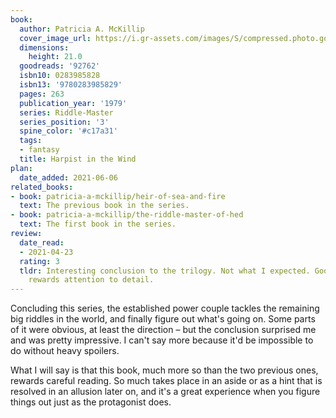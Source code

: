 ```yaml
---
book:
  author: Patricia A. McKillip
  cover_image_url: https://i.gr-assets.com/images/S/compressed.photo.goodreads.com/books/1406417984l/92762.jpg
  dimensions:
    height: 21.0
  goodreads: '92762'
  isbn10: 0283985828
  isbn13: '9780283985829'
  pages: 263
  publication_year: '1979'
  series: Riddle-Master
  series_position: '3'
  spine_color: '#c17a31'
  tags:
  - fantasy
  title: Harpist in the Wind
plan:
  date_added: 2021-06-06
related_books:
- book: patricia-a-mckillip/heir-of-sea-and-fire
  text: The previous book in the series.
- book: patricia-a-mckillip/the-riddle-master-of-hed
  text: The first book in the series.
review:
  date_read:
  - 2021-04-23
  rating: 3
  tldr: Interesting conclusion to the trilogy. Not what I expected. Good stuff, and
    rewards attention to detail.
---
```


Concluding this series, the established power couple tackles the remaining big riddles in the world, and finally figure
out what's going on. Some parts of it were obvious, at least the direction – but the conclusion surprised me and was
pretty impressive. I can't say more because it'd be impossible to do without heavy spoilers.

What I will say is that this book, much more so than the two previous ones, rewards careful reading. So much takes place
in an aside or as a hint that is resolved in an allusion later on, and it's a great experience when you figure things
out just as the protagonist does.
